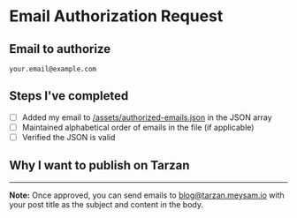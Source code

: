 # Email Authorization Request

## Email to authorize

<!-- Replace with your email address -->

`your.email@example.com`

## Steps I've completed

- [ ] Added my email to [/assets/authorized-emails.json] in the JSON array
- [ ] Maintained alphabetical order of emails in the file (if applicable)
- [ ] Verified the JSON is valid

## Why I want to publish on Tarzan

<!-- Brief explanation of your interest (1-2 sentences) -->

---

**Note:** Once approved, you can send emails to blog@tarzan.meysam.io with your post title as the subject and content in the body.

[/assets/authorized-emails.json]: ../assets/authorized-emails.json
